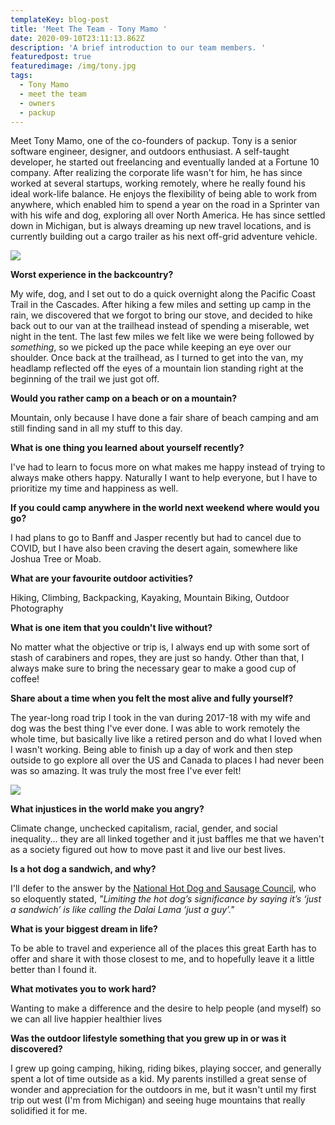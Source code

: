 ```yaml
---
templateKey: blog-post
title: 'Meet The Team - Tony Mamo '
date: 2020-09-10T23:11:13.862Z
description: 'A brief introduction to our team members. '
featuredpost: true
featuredimage: /img/tony.jpg
tags:
  - Tony Mamo
  - meet the team
  - owners
  - packup
---
```


Meet Tony Mamo, one of the co-founders of packup. Tony is a senior software engineer, designer, and outdoors enthusiast. A self-taught developer, he started out freelancing and eventually landed at a Fortune 10 company. After realizing the corporate life wasn't for him, he has since worked at several startups, working remotely, where he really found his ideal work-life balance. He enjoys the flexibility of being able to work from anywhere, which enabled him to spend a year on the road in a Sprinter van with his wife and dog, exploring all over North America. He has since settled down in Michigan, but is always dreaming up new travel locations, and is currently building out a cargo trailer as his next off-grid adventure vehicle.

![](/img/20170827-dsc_0614.jpeg)

**Worst experience in the backcountry?**

My wife, dog, and I set out to do a quick overnight along the Pacific Coast Trail in the Cascades. After hiking a few miles and setting up camp in the rain, we discovered that we forgot to bring our stove, and decided to hike back out to our van at the trailhead instead of spending a miserable, wet night in the tent. The last few miles we felt like we were being followed by _something_, so we picked up the pace while keeping an eye over our shoulder. Once back at the trailhead, as I turned to get into the van, my headlamp reflected off the eyes of a mountain lion standing right at the beginning of the trail we just got off.

**Would you rather camp on a beach or on a mountain?**

Mountain, only because I have done a fair share of beach camping and am still finding sand in all my stuff to this day.

**What is one thing you learned about yourself recently?**

I've had to learn to focus more on what makes me happy instead of trying to always make others happy. Naturally I want to help everyone, but I have to prioritize my time and happiness as well.

**If you could camp anywhere in the world next weekend where would you go?**

I had plans to go to Banff and Jasper recently but had to cancel due to COVID, but I have also been craving the desert again, somewhere like Joshua Tree or Moab.

**What are your favourite outdoor activities?**

Hiking, Climbing, Backpacking, Kayaking, Mountain Biking, Outdoor Photography

**What is one item that you couldn't live without?**

No matter what the objective or trip is, I always end up with some sort of stash of carabiners and ropes, they are just so handy. Other than that, I always make sure to bring the necessary gear to make a good cup of coffee!

**Share about a time when you felt the most alive and fully yourself?**

The year-long road trip I took in the van during 2017-18 with my wife and dog was the best thing I've ever done. I was able to work remotely the whole time, but basically live like a retired person and do what I loved when I wasn't working. Being able to finish up a day of work and then step outside to go explore all over the US and Canada to places I had never been was so amazing. It was truly the most free I've ever felt!

![](/img/tonysvan.jpg)

**What injustices in the world make you angry?**

Climate change, unchecked capitalism, racial, gender, and social inequality... they are all linked together and it just baffles me that we haven't as a society figured out how to move past it and live our best lives.

**Is a hot dog a sandwich, and why?**

I'll defer to the answer by the [National Hot Dog and Sausage Council](https://www.hot-dog.org/culture/hot-dog-sandwich), who so eloquently stated, _"Limiting the hot dog’s significance by saying it’s ‘just a sandwich’ is like calling the Dalai Lama ‘just a guy’."_

**What is your biggest dream in life?**

To be able to travel and experience all of the places this great Earth has to offer and share it with those closest to me, and to hopefully leave it a little better than I found it.

**What motivates you to work hard?**

Wanting to make a difference and the desire to help people (and myself) so we can all live happier healthier lives

**Was the outdoor lifestyle something that you grew up in or was it discovered?**

I grew up going camping, hiking, riding bikes, playing soccer, and generally spent a lot of time outside as a kid. My parents instilled a great sense of wonder and appreciation for the outdoors in me, but it wasn't until my first trip out west (I'm from Michigan) and seeing huge mountains that really solidified it for me.
